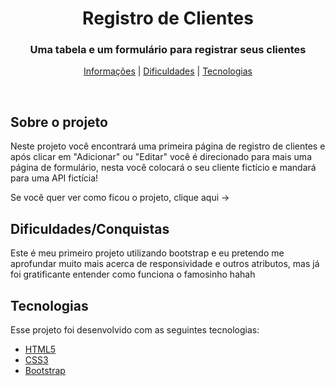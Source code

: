<h1 align="center"> Registro de Clientes </h1>

<h3 align="center"> Uma tabela e um formulário para registrar seus clientes </h3>

<p align="center"> 
<a href="#about">Informações</a> | <a href="dif">Dificuldades</a> | <a href="#techs">Tecnologias</a>
</p>

<br>

<h2 id="about">Sobre o projeto</h2>
Neste projeto você encontrará uma primeira página de registro de clientes e após clicar em "Adicionar" ou "Editar" você é direcionado para mais uma página de formulário, nesta você colocará o seu cliente fictício e mandará para uma API fictícia!

  Se você quer ver como ficou o projeto, clique aqui -> 
<br>

<h2 id="dif">Dificuldades/Conquistas</h2>
Este é meu primeiro projeto utilizando bootstrap e eu pretendo me aprofundar muito mais acerca de responsividade e outros atributos, mas já foi gratificante entender como funciona o famosinho hahah 
<br> 

<h2 id="techs">Tecnologias</h2>
Esse projeto foi desenvolvido com as seguintes tecnologias:

- [HTML5](https://developer.mozilla.org/pt-BR/docs/Web/HTML)
- [CSS3](https://developer.mozilla.org/pt-BR/docs/Web/CSS)
- [Bootstrap]([https://developer.mozilla.org/pt-BR/docs/Web/JavaScript](https://getbootstrap.com/)https://getbootstrap.com/)

